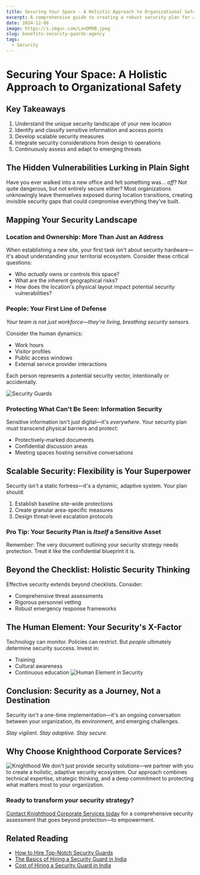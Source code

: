 ```yaml
---
title: Securing Your Space - A Holistic Approach to Organizational Safety
excerpt: A comprehensive guide to creating a robust security plan for a new location
date: 2024-12-06
image: https://i.imgur.com/LxnDM9B.jpeg
slug: benefits-security-guards-agency
tags:
  - Security
---
```

 
# Securing Your Space: A Holistic Approach to Organizational Safety

## Key Takeaways
1. Understand the unique security landscape of your new location
2. Identify and classify sensitive information and access points
3. Develop scalable security measures
4. Integrate security considerations from design to operations
5. Continuously assess and adapt to emerging threats

## The Hidden Vulnerabilities Lurking in Plain Sight

Have you ever walked into a new office and felt something was... *off*? Not quite dangerous, but not entirely secure either? Most organizations unknowingly leave themselves exposed during location transitions, creating invisible security gaps that could compromise everything they've built.

## Mapping Your Security Landscape

### Location and Ownership: More Than Just an Address

When establishing a new site, your first task isn't about security hardware—it's about understanding your territorial ecosystem. Consider these critical questions:

- Who *actually* owns or controls this space?
- What are the inherent geographical risks?
- How does the location's physical layout impact potential security vulnerabilities?


### People: Your First Line of Defense

*Your team is not just workforce—they're living, breathing security sensors.*

Consider the human dynamics:
- Work hours
- Visitor profiles
- Public access windows
- External service provider interactions

Each person represents a potential security vector, intentionally or accidentally.

![Security Guards](https://i.imgur.com/lqtMJO2.png)
### Protecting What Can't Be Seen: Information Security

Sensitive information isn't just digital—it's *everywhere*. Your security plan must transcend physical barriers and protect:

- Protectively-marked documents
- Confidential discussion areas
- Meeting spaces hosting sensitive conversations

## Scalable Security: Flexibility is Your Superpower

Security isn't a static fortress—it's a dynamic, adaptive system. Your plan should:
1. Establish baseline site-wide protections
2. Create granular area-specific measures
3. Design threat-level escalation protocols

### Pro Tip: Your Security Plan is *Itself* a Sensitive Asset

Remember: The very document outlining your security strategy needs protection. Treat it like the confidential blueprint it is.

## Beyond the Checklist: Holistic Security Thinking

Effective security extends beyond checklists. Consider:
- Comprehensive threat assessments
- Rigorous personnel vetting
- Robust emergency response frameworks

## The Human Element: Your Security's X-Factor

Technology can monitor. Policies can restrict. But *people* ultimately determine security success. Invest in:
- Training
- Cultural awareness
- Continuous education
![Human Element in Security](https://i.imgur.com/lFvyVLy.png)

## Conclusion: Security as a Journey, Not a Destination

Security isn't a one-time implementation—it's an ongoing conversation between your organization, its environment, and emerging challenges.

*Stay vigilant. Stay adaptive. Stay secure.*

## Why Choose Knighthood Corporate Services?

![Knighthood](/img/logo.png)
We don't just provide security solutions—we partner with you to create a holistic, adaptive security ecosystem. Our approach combines technical expertise, strategic thinking, and a deep commitment to protecting what matters most to your organization.

### Ready to transform your security strategy?

[Contact Knighthood Corporate Services today](/contact) for a comprehensive security assessment that goes beyond protection—to empowerment.


## Related Reading
- [How to Hire Top-Notch Security Guards](/hire-security-guards-key-considerations)
- [The Basics of Hiring a Security Guard in India](/hiring-security-guards-india)
- [Cost of Hiring a Security Guard in India](/security-guard-cost)